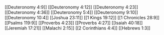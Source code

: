 [[Deuteronomy 4:9]]
[[Deuteronomy 4:12]]
[[Deuteronomy 4:23]]
[[Deuteronomy 4:36]]
[[Deuteronomy 5:4]]
[[Deuteronomy 9:10]]
[[Deuteronomy 10:4]]
[[Joshua 23:11]]
[[1 Kings 19:12]]
[[1 Chronicles 28:9]]
[[Psalms 119:9]]
[[Proverbs 4:23]]
[[Proverbs 4:27]]
[[Isaiah 40:18]]
[[Jeremiah 17:21]]
[[Malachi 2:15]]
[[2 Corinthians 4:4]]
[[Hebrews 1:3]]
